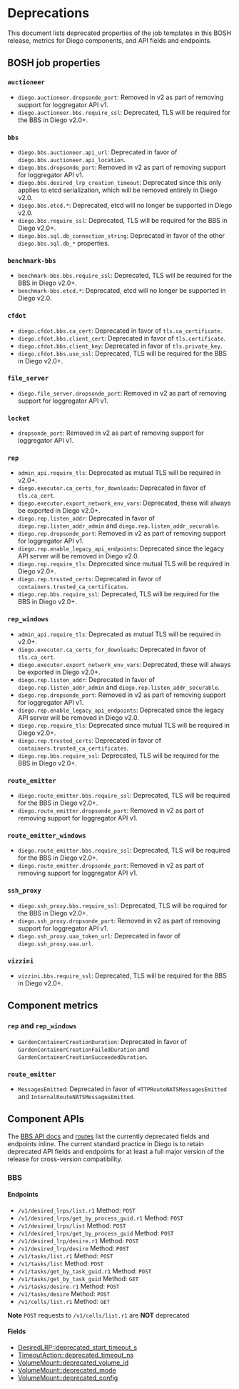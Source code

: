 # <a name="deprecations"></a>Deprecations

This document lists deprecated properties of the job templates in this BOSH release, metrics for Diego components, and API fields and endpoints.


## <a name="bosh-job-properties"></a>BOSH job properties

### <a name="bosh-job-properties-auctioneer"></a>`auctioneer`

- `diego.auctioneer.dropsonde_port`: Removed in v2 as part of removing support for loggregator API v1.
- `diego.auctioneer.bbs.require_ssl`: Deprecated, TLS will be required for the BBS in Diego v2.0+.


### <a name="bosh-job-properties-bbs"></a>`bbs`

- `diego.bbs.auctioneer.api_url`: Deprecated in favor of `diego.bbs.auctioneer.api_location`.
- `diego.bbs.dropsonde_port`: Removed in v2 as part of removing support for loggregator API v1.
- `diego.bbs.desired_lrp_creation_timeout`: Deprecated since this only applies to etcd serialization, which will be removed entirely in Diego v2.0.
- `diego.bbs.etcd.*`: Deprecated, etcd will no longer be supported in Diego v2.0.
- `diego.bbs.require_ssl`: Deprecated, TLS will be required for the BBS in Diego v2.0+.
- `diego.bbs.sql.db_connection_string`: Deprecated in favor of the other `diego.bbs.sql.db_*` properties.


### <a name="bosh-job-properties-benchmark-bbs"></a>`benchmark-bbs`

- `benchmark-bbs.bbs.require_ssl`: Deprecated, TLS will be required for the BBS in Diego v2.0+.
- `benchmark-bbs.etcd.*`: Deprecated, etcd will no longer be supported in Diego v2.0.


### <a name="bosh-job-properties-cfdot"></a>`cfdot`

- `diego.cfdot.bbs.ca_cert`: Deprecated in favor of `tls.ca_certificate`.
- `diego.cfdot.bbs.client_cert`: Deprecated in favor of `tls.certificate`.
- `diego.cfdot.bbs.client_key`: Deprecated in favor of `tls.private_key`.
- `diego.cfdot.bbs.use_ssl`: Deprecated, TLS will be required for the BBS in Diego v2.0+.


### <a name="bosh-job-properties-file-server"></a>`file_server`

- `diego.file_server.dropsonde_port`: Removed in v2 as part of removing support for loggregator API v1.


### <a name="bosh-job-properties-locket"></a>`locket`

- `dropsonde_port`: Removed in v2 as part of removing support for loggregator API v1.


### <a name="bosh-job-properties-rep"></a>`rep`

- `admin_api.require_tls`: Deprecated as mutual TLS will be required in v2.0+.
- `diego.executor.ca_certs_for_downloads`: Deprecated in favor of `tls.ca_cert`.
- `diego.executor.export_network_env_vars`: Deprecated, these will always be exported in Diego v2.0+.
- `diego.rep.listen_addr`: Deprecated in favor of `diego.rep.listen_addr_admin` and `diego.rep.listen_addr_securable`.
- `diego.rep.dropsonde_port`: Removed in v2 as part of removing support for loggregator API v1.
- `diego.rep.enable_legacy_api_endpoints`: Deprecated since the legacy API server will be removed in Diego v2.0.
- `diego.rep.require_tls`: Deprecated since mutual TLS will be required in Diego v2.0+.
- `diego.rep.trusted_certs`: Deprecated in favor of `containers.trusted_ca_certificates`.
- `diego.rep.bbs.require_ssl`: Deprecated, TLS will be required for the BBS in Diego v2.0+.


### <a name="bosh-job-properties-rep-windows"></a>`rep_windows`

- `admin_api.require_tls`: Deprecated as mutual TLS will be required in v2.0+.
- `diego.executor.ca_certs_for_downloads`: Deprecated in favor of `tls.ca_cert`.
- `diego.executor.export_network_env_vars`: Deprecated, these will always be exported in Diego v2.0+.
- `diego.rep.listen_addr`: Deprecated in favor of `diego.rep.listen_addr_admin` and `diego.rep.listen_addr_securable`.
- `diego.rep.dropsonde_port`: Removed in v2 as part of removing support for loggregator API v1.
- `diego.rep.enable_legacy_api_endpoints`: Deprecated since the legacy API server will be removed in Diego v2.0.
- `diego.rep.require_tls`: Deprecated since mutual TLS will be required in Diego v2.0+.
- `diego.rep.trusted_certs`: Deprecated in favor of `containers.trusted_ca_certificates`.
- `diego.rep.bbs.require_ssl`: Deprecated, TLS will be required for the BBS in Diego v2.0+.


### <a name="bosh-job-properties-route-emitter"></a>`route_emitter`

- `diego.route_emitter.bbs.require_ssl`: Deprecated, TLS will be required for the BBS in Diego v2.0+.
- `diego.route_emitter.dropsonde_port`: Removed in v2 as part of removing support for loggregator API v1.


### <a name="bosh-job-properties-route-emitter-windows"></a>`route_emitter_windows`

- `diego.route_emitter.bbs.require_ssl`: Deprecated, TLS will be required for the BBS in Diego v2.0+.
- `diego.route_emitter.dropsonde_port`: Removed in v2 as part of removing support for loggregator API v1.


### <a name="bosh-job-properties-ssh-proxy"></a>`ssh_proxy`

- `diego.ssh_proxy.bbs.require_ssl`: Deprecated, TLS will be required for the BBS in Diego v2.0+.
- `diego.ssh_proxy.dropsonde_port`: Removed in v2 as part of removing support for loggregator API v1.
- `diego.ssh_proxy.uaa_token_url`: Deprecated in favor of `diego.ssh_proxy.uaa.url`.


### <a name="bosh-job-properties-vizzini"></a>`vizzini`

- `vizzini.bbs.require_ssl`: Deprecated, TLS will be required for the BBS in Diego v2.0+.


## <a name="component-metrics"></a>Component metrics

### <a name="component-metrics-rep"></a>`rep` and `rep_windows`

- `GardenContainerCreationDuration`: Deprecated in favor of `GardenContainerCreationFailedDuration` and `GardenContainerCreationSucceededDuration`.


### <a name="component-metrics-route-emitter"></a>`route_emitter`

- `MessagesEmitted`: Deprecated in favor of `HTTPRouteNATSMessagesEmitted` and `InternalRouteNATSMessagesEmitted`.


## <a name="component-apis"></a>Component APIs

The [BBS API docs](https://github.com/cloudfoundry/bbs/tree/master/doc) and [routes](https://github.com/cloudfoundry/bbs/blob/master/routes.go) list the currently deprecated fields and endpoints inline. The current standard practice in Diego is to retain deprecated API fields and endpoints for at least a full major version of the release for cross-version compatibility.

### BBS

#### Endpoints

- `/v1/desired_lrps/list.r1` Method: `POST`
- `/v1/desired_lrps/get_by_process_guid.r1` Method: `POST`
- `/v1/desired_lrps/list` Method: `POST`
- `/v1/desired_lrps/get_by_process_guid` Method: `POST`
- `/v1/desired_lrp/desire.r1` Method: `POST`
- `/v1/desired_lrp/desire` Method: `POST`
- `/v1/tasks/list.r1` Method: `POST`
- `/v1/tasks/list` Method: `POST`
- `/v1/tasks/get_by_task_guid.r1` Method: `POST`
- `/v1/tasks/get_by_task_guid` Method: `GET`
- `/v1/tasks/desire.r1` Method: `POST`
- `/v1/tasks/desire` Method: `POST`
- `/v1/cells/list.r1` Method: `GET`

**Note** `POST` requests to `/v1/cells/list.r1` are **NOT** deprecated

#### Fields

- [DesiredLRP::deprecated_start_timeout_s](https://github.com/cloudfoundry/bbs/blob/e2ecd53354162c7ba39cb16fcd73e0830041bc11/models/desired_lrp.proto#L88)
- [TimeoutAction::deprecated_timeout_ns](https://github.com/cloudfoundry/bbs/blob/e2ecd53354162c7ba39cb16fcd73e0830041bc11/models/actions.proto#L62)
- [VolumeMount::deprecated_volume_id](https://github.com/cloudfoundry/bbs/blob/e2ecd53354162c7ba39cb16fcd73e0830041bc11/models/volume_mount.proto#L20)
- [VolumeMount::deprecated_mode](https://github.com/cloudfoundry/bbs/blob/e2ecd53354162c7ba39cb16fcd73e0830041bc11/models/volume_mount.proto#L21)
- [VolumeMount::deprecated_config](https://github.com/cloudfoundry/bbs/blob/e2ecd53354162c7ba39cb16fcd73e0830041bc11/models/volume_mount.proto#L22)
